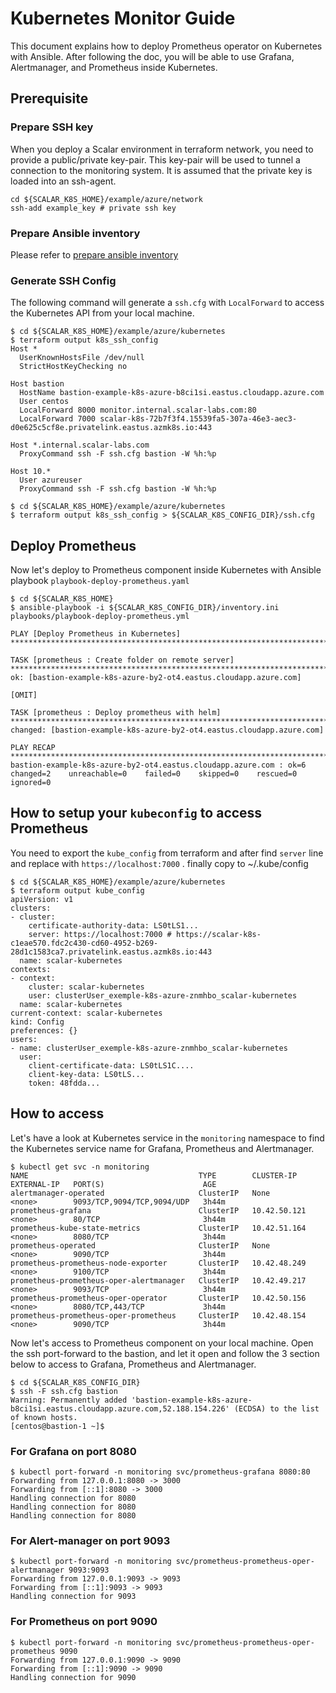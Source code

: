 # Kubernetes Monitor Guide

This document explains how to deploy Prometheus operator on Kubernetes with Ansible. After following the doc, you will be able to use Grafana, Alertmanager, and Prometheus inside Kubernetes.

## Prerequisite

### Prepare SSH key

When you deploy a Scalar environment in terraform network, you need to provide a public/private key-pair.
This key-pair will be used to tunnel a connection to the monitoring system.
It is assumed that the private key is loaded into an ssh-agent.

```console
cd ${SCALAR_K8S_HOME}/example/azure/network
ssh-add example_key # private ssh key
```

### Prepare Ansible inventory

Please refer to [prepare ansible inventory](./PrepareBastionTool.md#prepare-ansible-inventory)

### Generate SSH Config

The following command will generate a `ssh.cfg` with `LocalForward` to access the Kubernetes API from your local machine.

```console
$ cd ${SCALAR_K8S_HOME}/example/azure/kubernetes
$ terraform output k8s_ssh_config
Host *
  UserKnownHostsFile /dev/null
  StrictHostKeyChecking no

Host bastion
  HostName bastion-example-k8s-azure-b8ci1si.eastus.cloudapp.azure.com
  User centos
  LocalForward 8000 monitor.internal.scalar-labs.com:80
  LocalForward 7000 scalar-k8s-72b7f3f4.15539fa5-307a-46e3-aec3-d0e625c5cf8e.privatelink.eastus.azmk8s.io:443

Host *.internal.scalar-labs.com
  ProxyCommand ssh -F ssh.cfg bastion -W %h:%p

Host 10.*
  User azureuser
  ProxyCommand ssh -F ssh.cfg bastion -W %h:%p
```

```console
$ cd ${SCALAR_K8S_HOME}/example/azure/kubernetes
$ terraform output k8s_ssh_config > ${SCALAR_K8S_CONFIG_DIR}/ssh.cfg
```

## Deploy Prometheus

Now let's deploy to Prometheus component inside Kubernetes with Ansible playbook `playbook-deploy-prometheus.yaml`

```console
$ cd ${SCALAR_K8S_HOME}
$ ansible-playbook -i ${SCALAR_K8S_CONFIG_DIR}/inventory.ini playbooks/playbook-deploy-prometheus.yml

PLAY [Deploy Prometheus in Kubernetes] ************************************************************************************************************************************************************************

TASK [prometheus : Create folder on remote server] ************************************************************************************************************************************************************
ok: [bastion-example-k8s-azure-by2-ot4.eastus.cloudapp.azure.com]

[OMIT]

TASK [prometheus : Deploy prometheus with helm] ***************************************************************************************************************************************************************
changed: [bastion-example-k8s-azure-by2-ot4.eastus.cloudapp.azure.com]

PLAY RECAP ****************************************************************************************************************************************************************************************************
bastion-example-k8s-azure-by2-ot4.eastus.cloudapp.azure.com : ok=6    changed=2    unreachable=0    failed=0    skipped=0    rescued=0    ignored=0
```

## How to setup your `kubeconfig` to access Prometheus

You need to export the `kube_config` from terraform and after find `server` line and replace with `https://localhost:7000` . finally copy to ~/.kube/config

```console
$ cd ${SCALAR_K8S_HOME}/example/azure/kubernetes
$ terraform output kube_config
apiVersion: v1
clusters:
- cluster:
    certificate-authority-data: LS0tLS1...
    server: https://localhost:7000 # https://scalar-k8s-c1eae570.fdc2c430-cd60-4952-b269-28d1c1583ca7.privatelink.eastus.azmk8s.io:443
  name: scalar-kubernetes
contexts:
- context:
    cluster: scalar-kubernetes
    user: clusterUser_exemple-k8s-azure-znmhbo_scalar-kubernetes
  name: scalar-kubernetes
current-context: scalar-kubernetes
kind: Config
preferences: {}
users:
- name: clusterUser_exemple-k8s-azure-znmhbo_scalar-kubernetes
  user:
    client-certificate-data: LS0tLS1C....
    client-key-data: LS0tLS...
    token: 48fdda...
```

## How to access

Let's have a look at Kubernetes service in the `monitoring` namespace to find the Kubernetes service name for Grafana, Prometheus and Alertmanager.

```console
$ kubectl get svc -n monitoring
NAME                                      TYPE        CLUSTER-IP     EXTERNAL-IP   PORT(S)                      AGE
alertmanager-operated                     ClusterIP   None           <none>        9093/TCP,9094/TCP,9094/UDP   3h44m
prometheus-grafana                        ClusterIP   10.42.50.121   <none>        80/TCP                       3h44m
prometheus-kube-state-metrics             ClusterIP   10.42.51.164   <none>        8080/TCP                     3h44m
prometheus-operated                       ClusterIP   None           <none>        9090/TCP                     3h44m
prometheus-prometheus-node-exporter       ClusterIP   10.42.48.249   <none>        9100/TCP                     3h44m
prometheus-prometheus-oper-alertmanager   ClusterIP   10.42.49.217   <none>        9093/TCP                     3h44m
prometheus-prometheus-oper-operator       ClusterIP   10.42.50.156   <none>        8080/TCP,443/TCP             3h44m
prometheus-prometheus-oper-prometheus     ClusterIP   10.42.48.154   <none>        9090/TCP                     3h44m
```

Now let's access to Prometheus component on your local machine. Open the ssh port-forward to the bastion, and let it open and follow the 3 section below to access to Grafana, Prometheus and Alertmanager.

```console
$ cd ${SCALAR_K8S_CONFIG_DIR}
$ ssh -F ssh.cfg bastion
Warning: Permanently added 'bastion-example-k8s-azure-b8ci1si.eastus.cloudapp.azure.com,52.188.154.226' (ECDSA) to the list of known hosts.
[centos@bastion-1 ~]$
```

### For Grafana on port 8080

```console
$ kubectl port-forward -n monitoring svc/prometheus-grafana 8080:80
Forwarding from 127.0.0.1:8080 -> 3000
Forwarding from [::1]:8080 -> 3000
Handling connection for 8080
Handling connection for 8080
Handling connection for 8080
```

### For Alert-manager on port 9093

```console
$ kubectl port-forward -n monitoring svc/prometheus-prometheus-oper-alertmanager 9093:9093
Forwarding from 127.0.0.1:9093 -> 9093
Forwarding from [::1]:9093 -> 9093
Handling connection for 9093
```

### For Prometheus on port 9090

```console
$ kubectl port-forward -n monitoring svc/prometheus-prometheus-oper-prometheus 9090
Forwarding from 127.0.0.1:9090 -> 9090
Forwarding from [::1]:9090 -> 9090
Handling connection for 9090
```
